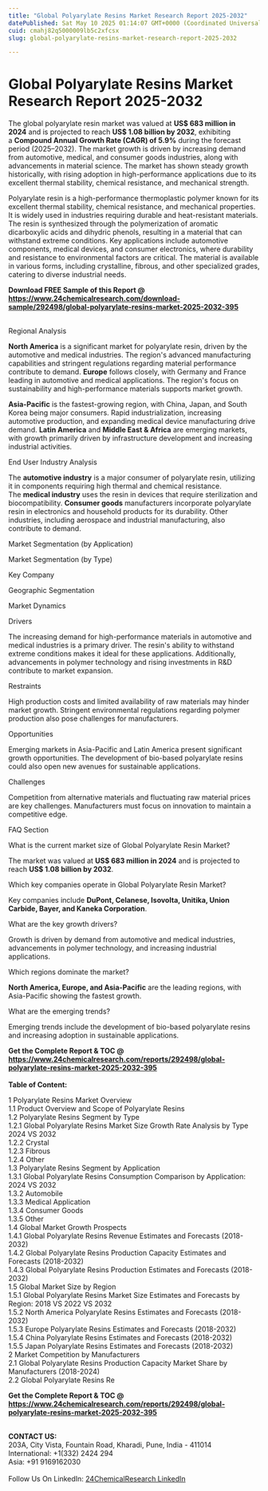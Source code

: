 ```yaml
---
title: "Global Polyarylate Resins Market Research Report 2025-2032"
datePublished: Sat May 10 2025 01:14:07 GMT+0000 (Coordinated Universal Time)
cuid: cmahj82q5000009lb5c2xfcsx
slug: global-polyarylate-resins-market-research-report-2025-2032

---
```


# Global Polyarylate Resins Market Research Report 2025-2032

<p>The global polyarylate resin market was valued at <strong>US$ 683 million in 2024</strong> and is projected to reach <strong>US$ 1.08 billion by 2032</strong>, exhibiting a <strong>Compound Annual Growth Rate (CAGR) of 5.9%</strong> during the forecast period (2025–2032). The market growth is driven by increasing demand from automotive, medical, and consumer goods industries, along with advancements in material science. The market has shown steady growth historically, with rising adoption in high-performance applications due to its excellent thermal stability, chemical resistance, and mechanical strength.</p><p>
</p><p>Polyarylate resin is a high-performance thermoplastic polymer known for its excellent thermal stability, chemical resistance, and mechanical properties. It is widely used in industries requiring durable and heat-resistant materials. The resin is synthesized through the polymerization of aromatic dicarboxylic acids and dihydric phenols, resulting in a material that can withstand extreme conditions. Key applications include automotive components, medical devices, and consumer electronics, where durability and resistance to environmental factors are critical. The material is available in various forms, including crystalline, fibrous, and other specialized grades, catering to diverse industrial needs.</p><div><b>Download FREE Sample of this Report @ 
            <a href="https://www.24chemicalresearch.com/download-sample/292498/global-polyarylate-resins-market-2025-2032-395">
            https://www.24chemicalresearch.com/download-sample/292498/global-polyarylate-resins-market-2025-2032-395</a></b></div><br><p>
Regional Analysis</p><p>
</p><p><strong>North America</strong> is a significant market for polyarylate resin, driven by the automotive and medical industries. The region's advanced manufacturing capabilities and stringent regulations regarding material performance contribute to demand. <strong>Europe</strong> follows closely, with Germany and France leading in automotive and medical applications. The region's focus on sustainability and high-performance materials supports market growth.</p><p>
</p><p><strong>Asia-Pacific</strong> is the fastest-growing region, with China, Japan, and South Korea being major consumers. Rapid industrialization, increasing automotive production, and expanding medical device manufacturing drive demand. <strong>Latin America</strong> and <strong>Middle East &amp; Africa</strong> are emerging markets, with growth primarily driven by infrastructure development and increasing industrial activities.</p><p>
End User Industry Analysis</p><p>
</p><p>The <strong>automotive industry</strong> is a major consumer of polyarylate resin, utilizing it in components requiring high thermal and chemical resistance. The <strong>medical industry</strong> uses the resin in devices that require sterilization and biocompatibility. <strong>Consumer goods</strong> manufacturers incorporate polyarylate resin in electronics and household products for its durability. Other industries, including aerospace and industrial manufacturing, also contribute to demand.</p><p>
Market Segmentation (by Application)</p><p>
</p><p>
Market Segmentation (by Type)</p><p>
</p><p>
Key Company</p><p>
</p><p>
Geographic Segmentation</p><p>
</p><p>
Market Dynamics</p><p>
Drivers</p><p>
</p><p>The increasing demand for high-performance materials in automotive and medical industries is a primary driver. The resin's ability to withstand extreme conditions makes it ideal for these applications. Additionally, advancements in polymer technology and rising investments in R&amp;D contribute to market expansion.</p><p>
Restraints</p><p>
</p><p>High production costs and limited availability of raw materials may hinder market growth. Stringent environmental regulations regarding polymer production also pose challenges for manufacturers.</p><p>
Opportunities</p><p>
</p><p>Emerging markets in Asia-Pacific and Latin America present significant growth opportunities. The development of bio-based polyarylate resins could also open new avenues for sustainable applications.</p><p>
Challenges</p><p>
</p><p>Competition from alternative materials and fluctuating raw material prices are key challenges. Manufacturers must focus on innovation to maintain a competitive edge.</p><p>
FAQ Section</p><p>
What is the current market size of Global Polyarylate Resin Market?</p><p>
</p><p>The market was valued at <strong>US$ 683 million in 2024</strong> and is projected to reach <strong>US$ 1.08 billion by 2032</strong>.</p><p>
Which key companies operate in Global Polyarylate Resin Market?</p><p>
</p><p>Key companies include <strong>DuPont, Celanese, Isovolta, Unitika, Union Carbide, Bayer, and Kaneka Corporation</strong>.</p><p>
What are the key growth drivers?</p><p>
</p><p>Growth is driven by demand from automotive and medical industries, advancements in polymer technology, and increasing industrial applications.</p><p>
Which regions dominate the market?</p><p>
</p><p><strong>North America, Europe, and Asia-Pacific</strong> are the leading regions, with Asia-Pacific showing the fastest growth.</p><p>
What are the emerging trends?</p><p>
</p><p>Emerging trends include the development of bio-based polyarylate resins and increasing adoption in sustainable applications.</p>

<div><b>Get the Complete Report & TOC @ 
            <a href="https://www.24chemicalresearch.com/reports/292498/global-polyarylate-resins-market-2025-2032-395">
            https://www.24chemicalresearch.com/reports/292498/global-polyarylate-resins-market-2025-2032-395</a></b></div><br>
            <b>Table of Content:</b><p>1 Polyarylate Resins Market Overview<br />
    1.1 Product Overview and Scope of Polyarylate Resins<br />
    1.2 Polyarylate Resins Segment by Type<br />
        1.2.1 Global Polyarylate Resins Market Size Growth Rate Analysis by Type 2024 VS 2032<br />
        1.2.2 Crystal<br />
        1.2.3 Fibrous<br />
        1.2.4 Other<br />
    1.3 Polyarylate Resins Segment by Application<br />
        1.3.1 Global Polyarylate Resins Consumption Comparison by Application: 2024 VS 2032<br />
        1.3.2 Automobile<br />
        1.3.3 Medical Application<br />
        1.3.4 Consumer Goods<br />
        1.3.5 Other<br />
    1.4 Global Market Growth Prospects<br />
        1.4.1 Global Polyarylate Resins Revenue Estimates and Forecasts (2018-2032)<br />
        1.4.2 Global Polyarylate Resins Production Capacity Estimates and Forecasts (2018-2032)<br />
        1.4.3 Global Polyarylate Resins Production Estimates and Forecasts (2018-2032)<br />
    1.5 Global Market Size by Region<br />
        1.5.1 Global Polyarylate Resins Market Size Estimates and Forecasts by Region: 2018 VS 2022 VS 2032<br />
        1.5.2 North America Polyarylate Resins Estimates and Forecasts (2018-2032)<br />
        1.5.3 Europe Polyarylate Resins Estimates and Forecasts (2018-2032)<br />
        1.5.4 China Polyarylate Resins Estimates and Forecasts (2018-2032)<br />
        1.5.5 Japan Polyarylate Resins Estimates and Forecasts (2018-2032)<br />
2 Market Competition by Manufacturers<br />
    2.1 Global Polyarylate Resins Production Capacity Market Share by Manufacturers (2018-2024)<br />
    2.2 Global Polyarylate Resins Re</p>

<div><b>Get the Complete Report & TOC @ 
            <a href="https://www.24chemicalresearch.com/reports/292498/global-polyarylate-resins-market-2025-2032-395">
            https://www.24chemicalresearch.com/reports/292498/global-polyarylate-resins-market-2025-2032-395</a></b></div><br>

<b>CONTACT US:</b><br>
            203A, City Vista, Fountain Road, Kharadi, Pune, India - 411014<br>
            International: +1(332) 2424 294<br>
            Asia: +91 9169162030 <br><br>
            Follow Us On LinkedIn: <a href="https://www.linkedin.com/company/24chemicalresearch/">24ChemicalResearch LinkedIn</a>